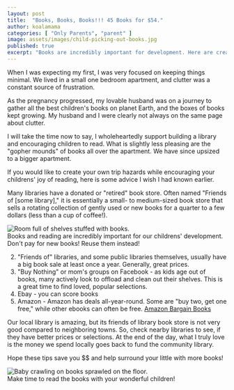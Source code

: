 ```yaml
---
layout: post
title:  "Books, Books, Books!!! 45 Books for $54."
author: koalamama
categories: [ "Only Parents", "parent" ]
image: assets/images/child-picking-out-books.jpg
published: true
excerpt: "Books are incredibly important for development. Here are creative ways to make sure it doesn't break the bank!"
---
```


When I was expecting my first, I was very focused on keeping things minimal. We lived in a small one bedroom apartment, and clutter was a constant source of frustration.

As the pregnancy progressed, my lovable husband was on a journey to gather all the best children's books on planet Earth, and the boxes of books kept growing. My husband and I were clearly not always on the same page about clutter.

I will take the time now to say, I wholeheartedly support building a library and encouraging children to read. What is slightly less pleasing are the "gopher mounds" of books all over the apartment. We have since upsized to a bigger apartment.

If you would like to create your own trip hazards while encouraging your childrens' joy of reading, here is some advice I wish I had known earlier.

Many libraries have a donated or "retired" book store. Often named "Friends of [some library]," it is essentially a small- to medium-sized book store that sells a rotating collection of gently used or new books for a quarter to a few dollars (less than a cup of coffee!). 

<img src="{{site.baseurl}}/assets/images/shelves-of-books.jpg" alt="Room full of shelves stuffed with books." class="bottom-align mb-0" /><br /><span class="small">Books and reading are incredibly important for our childrens' development. Don't pay for new books! Reuse them instead!</span>

2. "Friends of" libraries, and some public libraries themselves, usually have a big book sale at least once a year. Generally, great prices.
3. "Buy Nothing" or mom's groups on Facebook - as kids age out of books, many actively look to offload and clean out their shelves. This is a great time to find loved, popular selections.
4. Ebay - you can score books 
5. Amazon - Amazon has deals all-year-round. Some are "buy two, get one free," while other ebooks can often be free.  [Amazon Bargain Books](https://www.amazon.com/Bargain-Books/b?node=45)

Our local library is amazing, but its friends of library book store is not very good compared to neighboring towns. So, check nearby libraries to see, if they have better prices or selections. At the end of the day, what I truly love is the money we spend locally goes back to fund the community library. 

Hope these tips save you $$ and help surround your little with more books!


<img src="{{site.baseurl}}/assets/images/baby-crawling-on-a-pile-of-books.jpg" alt="Baby crawling on books sprawled on the floor." class="bottom-align mb-0" /><br /><span class="small">Make time to read the books with your wonderful children!</span>